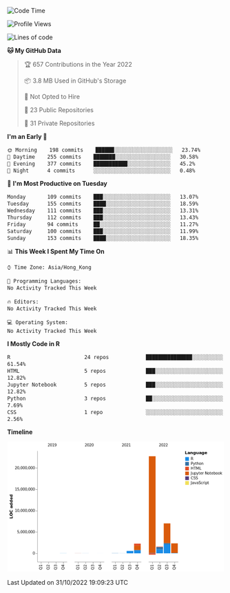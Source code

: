 

<!--**wt12318/wt12318** is a ✨ _special_ ✨ repository because its `README.md` (this file) appears on your GitHub profile.-->

<!--START_SECTION:waka-->
![Code Time](http://img.shields.io/badge/Code%20Time-567%20hrs%209%20mins-blue)

![Profile Views](http://img.shields.io/badge/Profile%20Views-2-blue)

![Lines of code](https://img.shields.io/badge/From%20Hello%20World%20I%27ve%20Written-36%20Million%20lines%20of%20code-blue)

**🐱 My GitHub Data** 

> 🏆 657 Contributions in the Year 2022
 > 
> 📦 3.8 MB Used in GitHub's Storage 
 > 
> 🚫 Not Opted to Hire
 > 
> 📜 23 Public Repositories 
 > 
> 🔑 31 Private Repositories  
 > 
**I'm an Early 🐤** 

```text
🌞 Morning    198 commits    ██████░░░░░░░░░░░░░░░░░░░   23.74% 
🌆 Daytime    255 commits    ███████░░░░░░░░░░░░░░░░░░   30.58% 
🌃 Evening    377 commits    ███████████░░░░░░░░░░░░░░   45.2% 
🌙 Night      4 commits      ░░░░░░░░░░░░░░░░░░░░░░░░░   0.48%

```
📅 **I'm Most Productive on Tuesday** 

```text
Monday       109 commits    ███░░░░░░░░░░░░░░░░░░░░░░   13.07% 
Tuesday      155 commits    ████░░░░░░░░░░░░░░░░░░░░░   18.59% 
Wednesday    111 commits    ███░░░░░░░░░░░░░░░░░░░░░░   13.31% 
Thursday     112 commits    ███░░░░░░░░░░░░░░░░░░░░░░   13.43% 
Friday       94 commits     ██░░░░░░░░░░░░░░░░░░░░░░░   11.27% 
Saturday     100 commits    ███░░░░░░░░░░░░░░░░░░░░░░   11.99% 
Sunday       153 commits    ████░░░░░░░░░░░░░░░░░░░░░   18.35%

```


📊 **This Week I Spent My Time On** 

```text
⌚︎ Time Zone: Asia/Hong_Kong

💬 Programming Languages: 
No Activity Tracked This Week

🔥 Editors: 
No Activity Tracked This Week

💻 Operating System: 
No Activity Tracked This Week

```

**I Mostly Code in R** 

```text
R                        24 repos            ███████████████░░░░░░░░░░   61.54% 
HTML                     5 repos             ███░░░░░░░░░░░░░░░░░░░░░░   12.82% 
Jupyter Notebook         5 repos             ███░░░░░░░░░░░░░░░░░░░░░░   12.82% 
Python                   3 repos             ██░░░░░░░░░░░░░░░░░░░░░░░   7.69% 
CSS                      1 repo              ░░░░░░░░░░░░░░░░░░░░░░░░░   2.56%

```


**Timeline**

![Chart not found](https://raw.githubusercontent.com/wt12318/wt12318/main/charts/bar_graph.png) 


 Last Updated on 31/10/2022 19:09:23 UTC
<!--END_SECTION:waka-->


